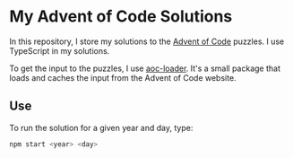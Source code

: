 # My Advent of Code Solutions

In this repository, I store my solutions to the [Advent of Code](https://adventofcode.com/) puzzles. I use TypeScript in my solutions.

To get the input to the puzzles, I use [aoc-loader](https://www.npmjs.com/package/aoc-loader). It's a small package that loads and caches the input from the Advent of Code website.

## Use

To run the solution for a given year and day, type:

```sh
npm start <year> <day>
```
